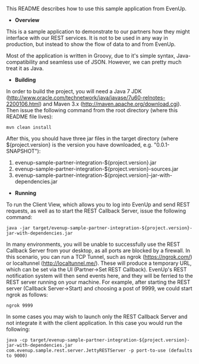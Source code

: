 This README describes how to use this sample application from EvenUp.

* **Overview**

This is a sample application to demonstrate to our partners how they might interface with our REST services.  It is not to be used in any way in production, but instead to show the flow of data to and from EvenUp.

Most of the application is written in Groovy, due to it's simple syntax, Java-compatibility and seamless use of JSON.  However, we can pretty much treat it as Java.


* **Building**

In order to build the project, you will need a Java 7 JDK (http://www.oracle.com/technetwork/java/javase/7u60-relnotes-2200106.html) and Maven 3.x (http://maven.apache.org/download.cgi).  Then issue the following command from the root directory (where this README file lives):

```
mvn clean install
```

After this, you should have three jar files in the target directory (where ${project.version} is the version you have downloaded, e.g. "0.0.1-SNAPSHOT"):

1. evenup-sample-partner-integration-${project.version}.jar 
2. evenup-sample-partner-integration-${project.version}-sources.jar
3. evenup-sample-partner-integration-${project.version}-jar-with-dependencies.jar

* **Running**

To run the Client View, which allows you to log into EvenUp and send REST requests, as well as to start the REST Callback Server, issue the following command:

```
java -jar target/evenup-sample-partner-integration-${project.version}-jar-with-dependencies.jar
```

In many environments, you will be unable to successfully use the REST Callback Server from your desktop, as all ports are blocked by a firewall.  In this scenario, you can run a TCP Tunnel, such as ngrok (https://ngrok.com/) or localtunnel (http://localtunnel.me/).  These will produce a temporary URL, which can be set via the UI (Partner->Set REST Callback).  EvenUp's REST notification system will then send events here, and they will be ferried to the REST server running on your machine.  For example, after starting the REST server (Callback Server->Start) and choosing a post of 9999, we could start ngrok as follows:
```
ngrok 9999
```

In some cases you may wish to launch only the REST Callback Server and not integrate it with the client application.  In this case you would run the following:

```
java -cp target/evenup-sample-partner-integration-${project.version}-jar-with-dependencies.jar com.evenup.sample.rest.server.JettyRESTServer -p port-to-use (defaults to 9000)
```

